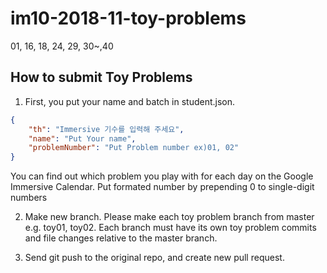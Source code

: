 # im10-2018-11-toy-problems

01, 16, 18, 24, 29, 30~,40

## How to submit Toy Problems

1. First, you put your name and batch in student.json.
```json
{
    "th": "Immersive 기수를 입력해 주세요",
    "name": "Put Your name",
    "problemNumber": "Put Problem number ex)01, 02"
}
```
You can find out which problem you play with for each day on the Google Immersive Calendar.
Put formated number by prepending 0 to single-digit numbers

2. Make new branch.
Please make each toy problem branch from master e.g. toy01, toy02.
Each branch must have its own toy problem commits and file changes relative to the master branch.

3. Send git push to the original repo, and create new pull request.


